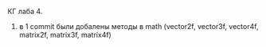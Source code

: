 КГ лаба 4. 

1. в 1 commit были добалены методы в math (vector2f, vector3f, vector4f, matrix2f, matrix3f, matrix4f)
